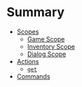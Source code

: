 # Summary

- [Scopes](./scope.md)
  - [Game Scope]()
  - [Inventory Scope]()
  - [Dialog Scope]()
- [Actions](./action.md)
  - [`get`](./action/get.md)
- [Commands]()
